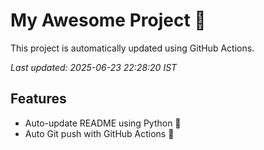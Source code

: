 # My Awesome Project 🚀

This project is automatically updated using GitHub Actions.

_Last updated: 2025-06-23 22:28:20 IST_

## Features
- Auto-update README using Python 🐍
- Auto Git push with GitHub Actions 🤖
